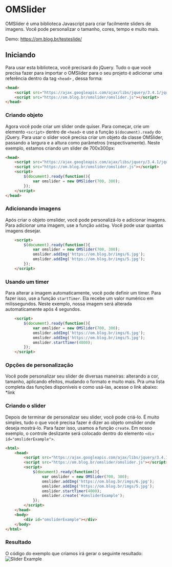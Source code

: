 # OMSlider

OMSlider é uma biblioteca Javascript para criar facilmente sliders de imagens. Você pode personalizar o tamanho, cores, tempo e muito mais.

Demo: https://om.blog.br/testeslide/

## Iniciando
Para usar esta biblioteca, você precisará do jQuery. Tudo o que você precisa fazer para importar o OMSlider para o seu projeto é adicionar uma referência dentro da tag  ```<head>``` , dessa forma:
```html
<head>
    <script src="https://ajax.googleapis.com/ajax/libs/jquery/3.4.1/jquery.min.js"></script>
    <script src="https://om.blog.br/omslider/omslider.js"></script>
</head>
```

### Criando objeto
Agora você pode criar um slider onde quiser. Para começar, crie um elemento ```<script>``` dentro de ```<head>``` e use  a função ```$(document).ready``` do jQuery. Para usar o slider você precisa criar um objeto da classe OMSlider, passando a largura e a altura como parâmetros (respectivamente). Neste exemplo, estamos criando um slider de 700x300px:
```html
<head>
    <script src="https://ajax.googleapis.com/ajax/libs/jquery/3.4.1/jquery.min.js"></script>
    <script src="https://om.blog.br/omslider/omslider.js"></script>
    <script>
        $(document).ready(function(){
            var omslider = new OMSlider(700, 300);
        });
    </script>
</head>
```

### Adicionando imagens
Após criar o objeto omslider, você pode personalizá-lo e adicionar imagens. 
Para adicionar uma imagem, use a função ```addImg```. Você pode usar quantas imagens desejar.
```html
    <script>
        $(document).ready(function(){
            var omslider = new OMSlider(700, 300);
            omslider.addImg('https://om.blog.br/imgs/6.jpg');
            omslider.addImg('https://om.blog.br/imgs/5.jpg');
        });
    </script> 
```

### Usando um timer
Para alterar a imagem automaticamente, você pode definir um timer. Para fazer isso, use a função ```startTimer```. Ela recebe um valor numérico em milissegundos. Neste exemplo, nossa imagem será alterada automaticamente após 4 segundos.
```html
    <script>
        $(document).ready(function(){
            var omslider = new OMSlider(700, 300);
            omslider.addImg('https://om.blog.br/imgs/6.jpg');
            omslider.addImg('https://om.blog.br/imgs/5.jpg');
            omslider.startTimer(4000);
        });
    </script> 
```

### Opções de personalização
Você pode personalizar seu slider de diversas maneiras: alterando a cor, tamanho, aplicando efeitos, mudando o formato e muito mais.
Pra uma lista completa das funções disponíveis e como usá-las, acesse o link abaixo:  
*link


### Criando o slider
Depois de terminar de personalizar seu slider, você pode criá-lo. É muito simples, tudo o que você precisa fazer é dizer ao objeto omslider onde deseja mostrá-lo. Para fazer isso, usamos a função ```create```. Em nosso exemplo, o controle deslizante será colocado dentro do elemento ```<div id="omsliderExample">```.
```html
<html>
    <head>
        <script src="https://ajax.googleapis.com/ajax/libs/jquery/3.4.1/jquery.min.js"></script>
        <script src="https://om.blog.br/omslider/omslider.js"></script>
        <script>
            $(document).ready(function(){
                var omslider = new OMSlider(700, 300);
                omslider.addImg('https://om.blog.br/imgs/6.jpg');
                omslider.addImg('https://om.blog.br/imgs/5.jpg');
                omslider.startTimer(4000);
                omslider.create('#omsliderExample');
            });
        </script>
    </head>
    <body>
        <div id="omsliderExample"></div>
    </body>
</html>
```

### Resultado
O código do exemplo que criamos irá gerar o seguinte resultado:  
![Slider Example](https://om.blog.br/imgs/sliderexample.gif)


